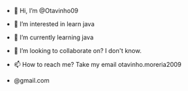 - 👋 Hi, I’m @Otavinho09
- 👀 I’m interested in learn java
- 🌱 I’m currently learning java
- 💞️ I’m looking to collaborate on? I don't know.

- 📫 How to reach me? Take my email otavinho.moreria2009
- @gmail.com

<!---
Otavinho09/Otavinho09 is a ✨ special ✨ repository because its `README.md` (this file) appears on your GitHub profile.
You can click the Preview link to take a look at your changes.
--->
